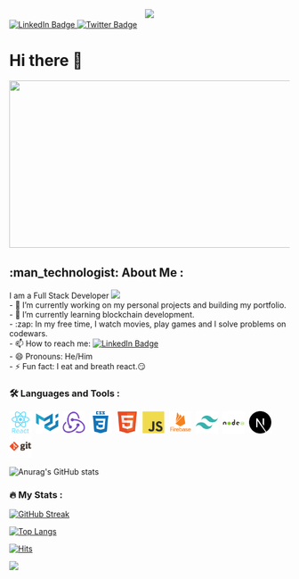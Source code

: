<div id="header" align="center">
   <img src="https://media.giphy.com/media/i4MAH84pqe2m2aVojc/giphy.gif" width="100"/>
</div>

<div id="badges">
  <a href="https://www.linkedin.com/in/oluwayanfunmi-jeje-a023b2210">
    <img src="https://img.shields.io/badge/LinkedIn-blue?style=for-the-badge&logo=linkedin&logoColor=white" alt="LinkedIn Badge"/>
  </a>
  <a href="https://twitter.com/YanfunmiJ?t=NLCI9ZvdUXUs7ZGCDk35_g&s=09">
    <img src="https://img.shields.io/badge/Twitter-blue?style=for-the-badge&logo=twitter&logoColor=white" alt="Twitter Badge"/>
  </a>
</div>
<h1>
 Hi there 👋
</h1>
<div align="center">
  <img src="https://media.giphy.com/media/dWesBcTLavkZuG35MI/giphy.gif" width="600" height="300"/>
</div>
<h2>
 :man_technologist: About Me :
</h2>
I am a Full Stack Developer <img src="https://media.giphy.com/media/WUlplcMpOCEmTGBtBW/giphy.gif" width="10"><br/>
- 🔭 I’m currently working on my personal projects and building my portfolio. <br/>
- 🌱 I’m currently learning blockchain development. <br/>
- :zap: In my free time, I watch movies, play games and I solve problems on codewars.<br/>
- 📫 How to reach me: <a href="https://www.linkedin.com/in/oluwayanfunmi-jeje-a023b2210">
    <img src="https://img.shields.io/badge/-Yanfunmi-blue?style=flat&logo=linkedin&logoColor=white" alt="LinkedIn Badge"/>
  </a><br/>
- 😄 Pronouns: He/Him<br/>
- ⚡ Fun fact: I eat and breath react.😏<br/>

### :hammer_and_wrench: Languages and Tools :
<div>
  <img src="https://github.com/devicons/devicon/blob/master/icons/react/react-original-wordmark.svg" title="React" alt="React" width="40" height="40"/>&nbsp;
  <img src="https://github.com/devicons/devicon/blob/master/icons/materialui/materialui-original.svg" title="Material UI" alt="Material UI" width="40" height="40"/>&nbsp;
  <img src="https://github.com/devicons/devicon/blob/master/icons/redux/redux-original.svg" title="Redux" alt="Redux " width="40" height="40"/>&nbsp;
  <img src="https://github.com/devicons/devicon/blob/master/icons/css3/css3-plain-wordmark.svg"  title="CSS3" alt="CSS" width="40" height="40"/>&nbsp;
  <img src="https://github.com/devicons/devicon/blob/master/icons/html5/html5-original.svg" title="HTML5" alt="HTML" width="40" height="40"/>&nbsp;
  <img src="https://github.com/devicons/devicon/blob/master/icons/javascript/javascript-original.svg" title="JavaScript" alt="JavaScript" width="40" height="40"/>&nbsp;
  <img src="https://github.com/devicons/devicon/blob/master/icons/firebase/firebase-plain-wordmark.svg" title="Firebase" alt="Firebase" width="40" height="40"/>&nbsp;
  <img src="https://github.com/devicons/devicon/blob/master/icons/tailwindcss/tailwindcss-plain.svg" title="TailwindCss"  alt="TailwindCss" width="40" height="40"/>&nbsp;
  <img src="https://github.com/devicons/devicon/blob/master/icons/nodejs/nodejs-original-wordmark.svg" title="NodeJS" alt="NodeJS" width="40" height="40"/>&nbsp;
  <img src="https://raw.githubusercontent.com/devicons/devicon/1119b9f84c0290e0f0b38982099a2bd027a48bf1/icons/nextjs/nextjs-original.svg" title="NEXT.js" alt="next" width="40" height="40"/>&nbsp;
  <img src="https://github.com/devicons/devicon/blob/master/icons/git/git-original-wordmark.svg" title="Git" **alt="Git" width="40" height="40"/>
</div>

![Anurag's GitHub stats](https://github-readme-stats.vercel.app/api?username=Dubjay18&show_icons=true&theme=merko)
### :fire: My Stats :
[![GitHub Streak](http://github-readme-streak-stats.herokuapp.com?user=Dubjay18&theme=dark&background=000000)](https://git.io/streak-stats)

[![Top Langs](https://github-readme-stats.vercel.app/api/top-langs/?username=Dubjay18&layout=compact&theme=vision-friendly-dark)](https://github.com/anuraghazra/github-readme-stats)

[![Hits](https://hits.seeyoufarm.com/api/count/incr/badge.svg?url=https%3A%2F%2Fgithub.com%2FDubjay18%2Fhit-counter&count_bg=%230894CA&title_bg=%23555555&icon=&icon_color=%23E7E7E7&title=hits&edge_flat=false)](https://hits.seeyoufarm.com)

![](https://komarev.com/ghpvc/?username=Dubjay18&color=blue)
